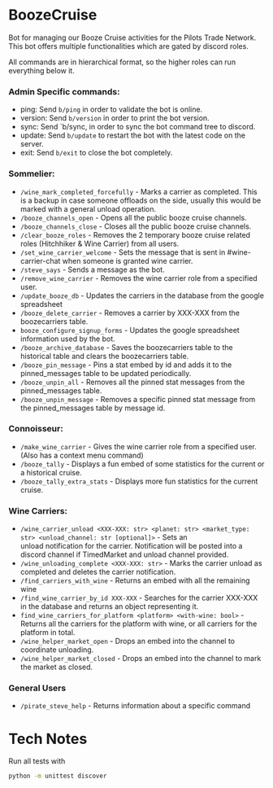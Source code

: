 # BoozeCruise
Bot for managing our Booze Cruise activities for the Pilots Trade Network.  This bot offers multiple functionalities 
which are gated by discord roles.

All commands are in hierarchical format, so the higher roles can run everything below it.

### Admin Specific commands:

- ping: Send `b/ping` in order to validate the bot is online.
- version: Send `b/version` in order to print the bot version.
- sync: Send `b/sync, in order to sync the bot command tree to discord.
- update: Send `b/update` to restart the bot with the latest code on the server.
- exit: Send `b/exit` to close the bot completely.

### Sommelier:

- `/wine_mark_completed_forcefully` - Marks a carrier as completed. This is a backup in case someone offloads on the side, usually this would be marked with a general unload operation.
- `/booze_channels_open` - Opens all the public booze cruise channels.
- `/booze_channels_close` - Closes all the public booze cruise channels.
- `/clear_booze_roles` - Removes the 2 temporary booze cruise related roles (Hitchhiker & Wine Carrier) from all users.
- `/set_wine_carrier_welcome` - Sets the message that is sent in #wine-carrier-chat when someone is granted wine carrier.
- `/steve_says` - Sends a message as the bot.
- `/remove_wine_carrier` - Removes the wine carrier role from a specified user.
- `/update_booze_db` - Updates the carriers in the database from the google spreadsheet
- `/booze_delete_carrier` - Removes a carrier by XXX-XXX from the boozecarriers table.
- `booze_configure_signup_forms` - Updates the google spreadsheet information used by the bot.
- `/booze_archive_database` - Saves the boozecarriers table to the historical table and clears the boozecarriers table.
- `/booze_pin_message` - Pins a stat embed by id and adds it to the pinned_messages table to be updated periodically.
- `/booze_unpin_all` - Removes all the pinned stat messages from the pinned_messages table.
- `/booze_unpin_message` - Removes a specific pinned stat message from the pinned_messages table by message id.

### Connoisseur:
- `/make_wine_carrier` - Gives the wine carrier role from a specified user. (Also has a context menu command)
- `/booze_tally` - Displays a fun embed of some statistics for the current or a historical cruise.
- `/booze_tally_extra_stats` - Displays more fun statistics for the current cruise.

### Wine Carriers:
- `/wine_carrier_unload <XXX-XXX: str> <planet: str> <market_type: str> <unload_channel: str [optional]>` - Sets an  
  unload notification for the carrier. Notification will be posted into a discord channel if TimedMarket and unload 
  channel provided.
- `/wine_unloading_complete <XXX-XXX: str>` - Marks the carrier unload as completed and deletes the carrier notification.
- `/find_carriers_with_wine` - Returns an embed with all the remaining wine
- `/find_wine_carrier_by_id XXX-XXX` - Searches for the carrier XXX-XXX in the database and returns an object 
  representing it.
- `find_wine_carriers_for_platform <platform> <with-wine: bool>` - Returns all the carriers for the platform with 
  wine, or all carriers for the platform in total.
- `/wine_helper_market_open` - Drops an embed into the channel to coordinate unloading.
- `/wine_helper_market_closed` - Drops an embed into the channel to mark the market as closed.

### General Users
- `/pirate_steve_help` - Returns information about a specific command

# Tech Notes

Run all tests with
```bash
python -m unittest discover
```


